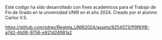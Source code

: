 Este codigo ha sido desarrollado con fines academicos para el Trabajo de Fin de Grado en la universidad UNIR en el año 2024.
Creado por el alumno Carlos V.S.



https://github.com/sdrev/Regleta_UNIR2024/assets/9254573/ff9f61f8-a7d2-4b06-9756-e921d24981a2

